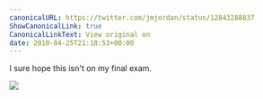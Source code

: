```yaml
---
canonicalURL: https://twitter.com/jmjordan/status/12843288837
ShowCanonicalLink: true
CanonicalLinkText: View original on
date: 2010-04-25T21:18:53+00:00
---
```

I sure hope this isn't on my final exam.

![](/images/12843288837-91496601.png)